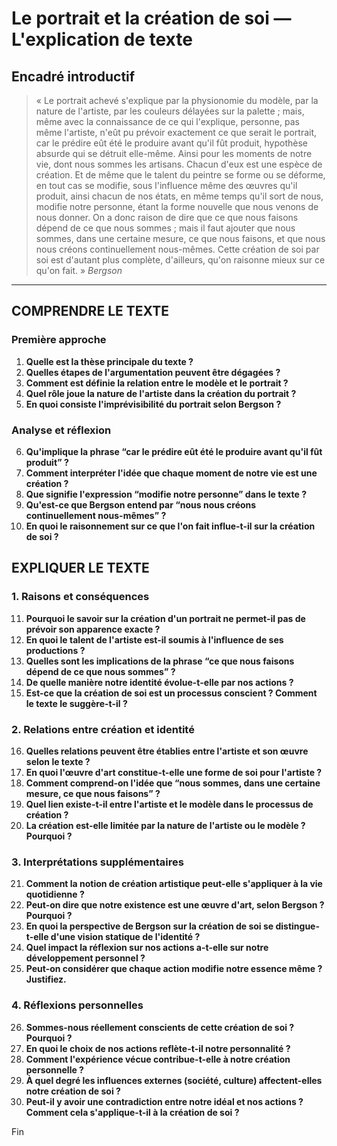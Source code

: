 # Le portrait et la création de soi — L'explication de texte

## Encadré introductif
> « Le portrait achevé s'explique par la physionomie du modèle, par la nature de l'artiste, par les couleurs délayées sur la palette ; mais, même avec la connaissance de ce qui l'explique, personne, pas même l'artiste, n'eût pu prévoir exactement ce que serait le portrait, car le prédire eût été le produire avant qu'il fût produit, hypothèse absurde qui se détruit elle-même. Ainsi pour les moments de notre vie, dont nous sommes les artisans. Chacun d'eux est une espèce de création. Et de même que le talent du peintre se forme ou se déforme, en tout cas se modifie, sous l'influence même des œuvres qu'il produit, ainsi chacun de nos états, en même temps qu'il sort de nous, modifie notre personne, étant la forme nouvelle que nous venons de nous donner. On a donc raison de dire que ce que nous faisons dépend de ce que nous sommes ; mais il faut ajouter que nous sommes, dans une certaine mesure, ce que nous faisons, et que nous nous créons continuellement nous-mêmes. Cette création de soi par soi est d'autant plus complète, d'ailleurs, qu'on raisonne mieux sur ce qu'on fait. »
*Bergson*

---

## COMPRENDRE LE TEXTE

### Première approche

1. **Quelle est la thèse principale du texte ?**  
2. **Quelles étapes de l'argumentation peuvent être dégagées ?**  
3. **Comment est définie la relation entre le modèle et le portrait ?**  
4. **Quel rôle joue la nature de l'artiste dans la création du portrait ?**  
5. **En quoi consiste l'imprévisibilité du portrait selon Bergson ?**  

### Analyse et réflexion

6. **Qu'implique la phrase “car le prédire eût été le produire avant qu'il fût produit” ?**  
7. **Comment interpréter l'idée que chaque moment de notre vie est une création ?**  
8. **Que signifie l'expression “modifie notre personne” dans le texte ?**  
9. **Qu'est-ce que Bergson entend par “nous nous créons continuellement nous-mêmes” ?**  
10. **En quoi le raisonnement sur ce que l'on fait influe-t-il sur la création de soi ?**  

## EXPLIQUER LE TEXTE

### 1. Raisons et conséquences

11. **Pourquoi le savoir sur la création d'un portrait ne permet-il pas de prévoir son apparence exacte ?**  
12. **En quoi le talent de l'artiste est-il soumis à l'influence de ses productions ?**  
13. **Quelles sont les implications de la phrase “ce que nous faisons dépend de ce que nous sommes” ?**  
14. **De quelle manière notre identité évolue-t-elle par nos actions ?**  
15. **Est-ce que la création de soi est un processus conscient ? Comment le texte le suggère-t-il ?**  

### 2. Relations entre création et identité

16. **Quelles relations peuvent être établies entre l'artiste et son œuvre selon le texte ?**  
17. **En quoi l'œuvre d'art constitue-t-elle une forme de soi pour l'artiste ?**  
18. **Comment comprend-on l'idée que “nous sommes, dans une certaine mesure, ce que nous faisons” ?**  
19. **Quel lien existe-t-il entre l'artiste et le modèle dans le processus de création ?**  
20. **La création est-elle limitée par la nature de l'artiste ou le modèle ? Pourquoi ?**  

### 3. Interprétations supplémentaires

21. **Comment la notion de création artistique peut-elle s'appliquer à la vie quotidienne ?**  
22. **Peut-on dire que notre existence est une œuvre d'art, selon Bergson ? Pourquoi ?**  
23. **En quoi la perspective de Bergson sur la création de soi se distingue-t-elle d'une vision statique de l'identité ?**  
24. **Quel impact la réflexion sur nos actions a-t-elle sur notre développement personnel ?**  
25. **Peut-on considérer que chaque action modifie notre essence même ? Justifiez.**  

### 4. Réflexions personnelles

26. **Sommes-nous réellement conscients de cette création de soi ? Pourquoi ?**  
27. **En quoi le choix de nos actions reflète-t-il notre personnalité ?**  
28. **Comment l'expérience vécue contribue-t-elle à notre création personnelle ?**  
29. **À quel degré les influences externes (société, culture) affectent-elles notre création de soi ?**  
30. **Peut-il y avoir une contradiction entre notre idéal et nos actions ? Comment cela s'applique-t-il à la création de soi ?**  

Fin